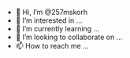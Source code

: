 - 👋 Hi, I’m @257mskorh
- 👀 I’m interested in ...
- 🌱 I’m currently learning ...
- 💞️ I’m looking to collaborate on ...
- 📫 How to reach me ...

<!---
257mskorh/257mskorh is a ✨ special ✨ repository because its `README.md` (this file) appears on your GitHub profile.
You can click the Preview link to take a look at your changes.
--->
